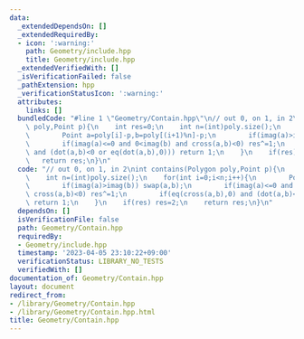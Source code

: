 ```yaml
---
data:
  _extendedDependsOn: []
  _extendedRequiredBy:
  - icon: ':warning:'
    path: Geometry/include.hpp
    title: Geometry/include.hpp
  _extendedVerifiedWith: []
  _isVerificationFailed: false
  _pathExtension: hpp
  _verificationStatusIcon: ':warning:'
  attributes:
    links: []
  bundledCode: "#line 1 \"Geometry/Contain.hpp\"\n// out 0, on 1, in 2\nint contains(Polygon\
    \ poly,Point p){\n    int res=0;\n    int n=(int)poly.size();\n    for(int i=0;i<n;i++){\n\
    \        Point a=poly[i]-p,b=poly[(i+1)%n]-p;\n        if(imag(a)>imag(b)) swap(a,b);\n\
    \        if(imag(a)<=0 and 0<imag(b) and cross(a,b)<0) res^=1;\n        if(eq(cross(a,b),0)\
    \ and (dot(a,b)<0 or eq(dot(a,b),0))) return 1;\n    }\n    if(res) res=2;\n \
    \   return res;\n}\n"
  code: "// out 0, on 1, in 2\nint contains(Polygon poly,Point p){\n    int res=0;\n\
    \    int n=(int)poly.size();\n    for(int i=0;i<n;i++){\n        Point a=poly[i]-p,b=poly[(i+1)%n]-p;\n\
    \        if(imag(a)>imag(b)) swap(a,b);\n        if(imag(a)<=0 and 0<imag(b) and\
    \ cross(a,b)<0) res^=1;\n        if(eq(cross(a,b),0) and (dot(a,b)<0 or eq(dot(a,b),0)))\
    \ return 1;\n    }\n    if(res) res=2;\n    return res;\n}\n"
  dependsOn: []
  isVerificationFile: false
  path: Geometry/Contain.hpp
  requiredBy:
  - Geometry/include.hpp
  timestamp: '2023-04-05 23:10:22+09:00'
  verificationStatus: LIBRARY_NO_TESTS
  verifiedWith: []
documentation_of: Geometry/Contain.hpp
layout: document
redirect_from:
- /library/Geometry/Contain.hpp
- /library/Geometry/Contain.hpp.html
title: Geometry/Contain.hpp
---
```

